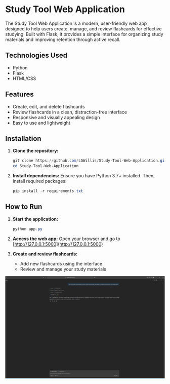 
# Study Tool Web Application

The Study Tool Web Application is a modern, user-friendly web app designed to help users create, manage, and review flashcards for effective studying. Built with Flask, it provides a simple interface for organizing study materials and improving retention through active recall.

## Technologies Used
- Python
- Flask
- HTML/CSS

## Features
- Create, edit, and delete flashcards
- Review flashcards in a clean, distraction-free interface
- Responsive and visually appealing design
- Easy to use and lightweight

## Installation

1. **Clone the repository:**
	```powershell
	git clone https://github.com/LGWillis/Study-Tool-Web-Application.git
	cd Study-Tool-Web-Application
	```

2. **Install dependencies:**
	Ensure you have Python 3.7+ installed. Then, install required packages:
	```powershell
	pip install -r requirements.txt
	```

## How to Run

1. **Start the application:**
	```powershell
	python app.py
	```

2. **Access the web app:**
	Open your browser and go to [http://127.0.0.1:5000](http://127.0.0.1:5000)

3. **Create and review flashcards:**
	- Add new flashcards using the interface
	- Review and manage your study materials

![Prompt for Copilot to update the README.md file](images/CoPilot.png)
